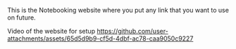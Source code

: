 This is the Notebooking website where you put any link that you want to use on future.



Video of the website for setup
https://github.com/user-attachments/assets/65d5d9b9-cf5d-4dbf-ac78-caa9050c9227

